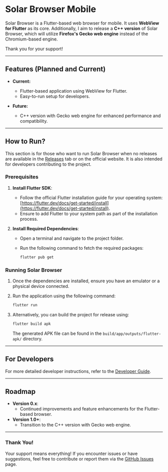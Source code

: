 # Solar Browser Mobile

Solar Browser is a Flutter-based web browser for mobile. It uses **WebView for Flutter** as its core. Additionally, I aim to release a **C++ version** of Solar Browser, which will utilize **Firefox's Gecko web engine** instead of the Chromium-based engine.

Thank you for your support!

---

## Features (Planned and Current)
- **Current:**
  - Flutter-based application using WebView for Flutter.
  - Easy-to-run setup for developers.

- **Future:**
  - C++ version with Gecko web engine for enhanced performance and compatibility.

---

## How to Run?
This section is for those who want to run Solar Browser when no releases are available in the [Releases](#) tab or on the official website. It is also intended for developers contributing to the project.

### Prerequisites
1. **Install Flutter SDK**:
   - Follow the official Flutter installation guide for your operating system: [https://flutter.dev/docs/get-started/install](https://flutter.dev/docs/get-started/install).
   - Ensure to add Flutter to your system path as part of the installation process.

2. **Install Required Dependencies**:
   - Open a terminal and navigate to the project folder.
   - Run the following command to fetch the required packages:

     ```bash
     flutter pub get
     ```

### Running Solar Browser
1. Once the dependencies are installed, ensure you have an emulator or a physical device connected.
2. Run the application using the following command:

   ```bash
   flutter run
   ```

3. Alternatively, you can build the project for release using:

   ```bash
   flutter build apk
   ```

   The generated APK file can be found in the `build/app/outputs/flutter-apk/` directory.

---

## For Developers
For more detailed developer instructions, refer to the [Developer Guide](For%20Developers.md).

---

## Roadmap
- **Version 0.x**:
  - Continued improvements and feature enhancements for the Flutter-based browser.
- **Version 1.0+**:
  - Transition to the C++ version with Gecko web engine.

---

### Thank You!
Your support means everything! If you encounter issues or have suggestions, feel free to contribute or report them via the [GitHub Issues](https://github.com/solarbrowser/mobile/issues) page.

